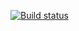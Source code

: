 [![Build status](https://ci.appveyor.com/api/projects/status/ojoxbeasccl6er9i?svg=true)](https://ci.appveyor.com/project/NetologyAlex/apici)